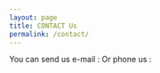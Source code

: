 ```yaml
---
layout: page
title: CONTACT Us
permalink: /contact/
---
```


You can send us e-mail :
Or phone us : 